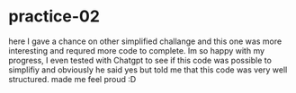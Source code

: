 # practice-02
here I gave a chance on other simplified challange and this one was more interesting and requred more code to complete. Im so happy with my progress, I even tested with Chatgpt to see if this code was possible to simplifiy and obviously he said yes but told me that this code was very well structured. made me feel proud :D
